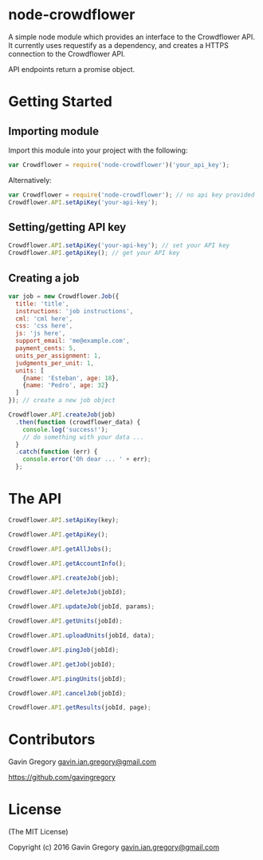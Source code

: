 # node-crowdflower
A simple node module which provides an interface to the Crowdflower API. It currently uses requestify as a dependency, and creates a HTTPS connection to the Crowdflower API.

API endpoints return a promise object. 


# Getting Started


## Importing module
Import this module into your project with the following:
```javascript
var Crowdflower = require('node-crowdflower')('your_api_key');
```
Alternatively:
```javascript
var Crowdflower = require('node-crowdflower'); // no api key provided
Crowdflower.API.setApiKey('your-api-key');
```


## Setting/getting API key
```javascript
Crowdflower.API.setApiKey('your-api-key'); // set your API key
Crowdflower.API.getApiKey(); // get your API key
```

## Creating a job
```javascript
var job = new Crowdflower.Job({
  title: 'title',
  instructions: 'job instructions',
  cml: 'cml here',
  css: 'css here',
  js: 'js here',
  support_email: 'me@example.com',
  payment_cents: 5,
  units_per_assignment: 1,
  judgments_per_unit: 1,
  units: [
    {name: 'Esteban', age: 18},
    {name: 'Pedro', age: 32}
  ]
}); // create a new job object

Crowdflower.API.createJob(job)
  .then(function (crowdflower_data) {
    console.log('success!');
    // do something with your data ...
  }
  .catch(function (err) {
    console.error('Oh dear ... ' + err);
  };
```


# The API

```javascript
Crowdflower.API.setApiKey(key);

Crowdflower.API.getApiKey();

Crowdflower.API.getAllJobs();

Crowdflower.API.getAccountInfo();

Crowdflower.API.createJob(job);

Crowdflower.API.deleteJob(jobId);

Crowdflower.API.updateJob(jobId, params);

Crowdflower.API.getUnits(jobId);

Crowdflower.API.uploadUnits(jobId, data);

Crowdflower.API.pingJob(jobId);

Crowdflower.API.getJob(jobId);

Crowdflower.API.pingUnits(jobId);

Crowdflower.API.cancelJob(jobId);

Crowdflower.API.getResults(jobId, page);
```


# Contributors

Gavin Gregory <gavin.ian.gregory@gmail.com>

<https://github.com/gavingregory>


# License
(The MIT License)

Copyright (c) 2016 Gavin Gregory <gavin.ian.gregory@gmail.com>

